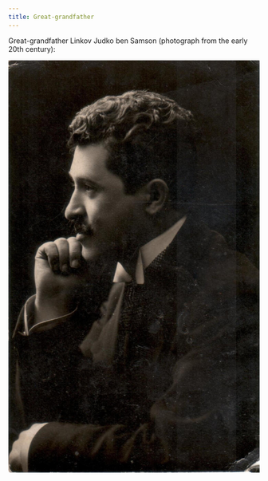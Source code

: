 ```yaml
---
title: Great-grandfather
---
```

Great-grandfather Linkov Judko ben Samson (photograph from the early 20th century):

![judka_linkov](/files/judka/photo/praded/judka_linkov.jpg)
